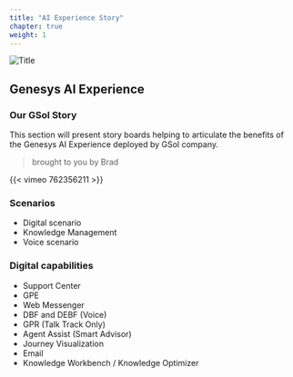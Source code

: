 ```yaml
---
title: "AI Experience Story"
chapter: true
weight: 1
---
```


![Title](/images/DemoStory.PNG)

## Genesys AI Experience

### Our GSol Story

This section will present story boards helping to articulate the benefits of the Genesys AI Experience deployed by GSol company.

> brought to you by Brad

{{< vimeo 762356211 >}}

### Scenarios

- Digital scenario
- Knowledge Management
- Voice scenario

### Digital capabilities

- Support Center
- GPE
- Web Messenger
- DBF and DEBF (Voice)
- GPR (Talk Track Only)
- Agent Assist (Smart Advisor)
- Journey Visualization
- Email
- Knowledge Workbench / Knowledge Optimizer
